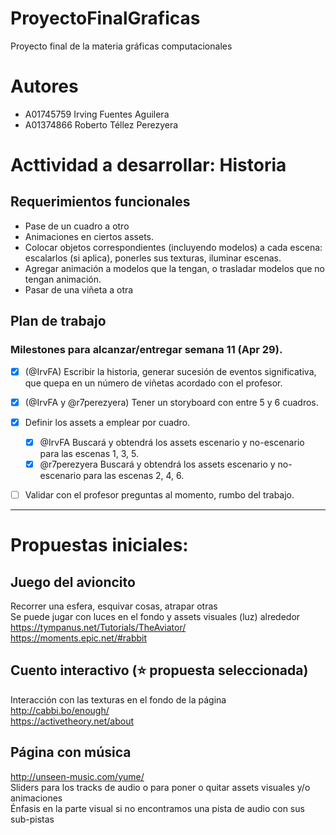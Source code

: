 # ProyectoFinalGraficas
Proyecto final de la materia gráficas computacionales 

# Autores
- A01745759 Irving Fuentes Aguilera
- A01374866 Roberto Téllez Perezyera

# Acttividad a desarrollar: Historia

## Requerimientos funcionales
* Pase de un cuadro a otro
* Animaciones en ciertos assets.
* Colocar objetos correspondientes (incluyendo modelos) a cada escena: escalarlos (si aplica), ponerles sus texturas, iluminar escenas.
* Agregar animación a modelos que la tengan, o trasladar modelos que no tengan animación.
* Pasar de una viñeta a otra

## Plan de trabajo
### Milestones para alcanzar/entregar semana 11 (Apr 29).
- [x] (@IrvFA) Escribir la historia, generar sucesión de eventos significativa, que quepa en un número de viñetas acordado con el profesor.
- [x] (@IrvFA y @r7perezyera) Tener un storyboard con entre 5 y 6 cuadros.
- [x] Definir los assets a emplear por cuadro.
  - [x] @IrvFA Buscará y obtendrá los assets escenario y no-escenario para las escenas 1, 3, 5.
  - [x] @r7perezyera Buscará y obtendrá los assets escenario y no-escenario para las escenas 2, 4, 6.
- [ ] Validar con el profesor preguntas al momento, rumbo del trabajo.


---
# Propuestas iniciales:

## Juego del avioncito
Recorrer una esfera, esquivar cosas, atrapar otras  
Se puede jugar con luces en el fondo y assets visuales (luz) alrededor  
https://tympanus.net/Tutorials/TheAviator/  
https://moments.epic.net/#rabbit

## Cuento interactivo (:star: propuesta seleccionada)
Interacción con las texturas en el fondo de la página  
http://cabbi.bo/enough/  
https://activetheory.net/about

## Página con música
http://unseen-music.com/yume/  
Sliders para los tracks de audio o para poner o quitar assets visuales y/o animaciones  
Énfasis en la parte visual si no encontramos una pista de audio con sus sub-pistas
